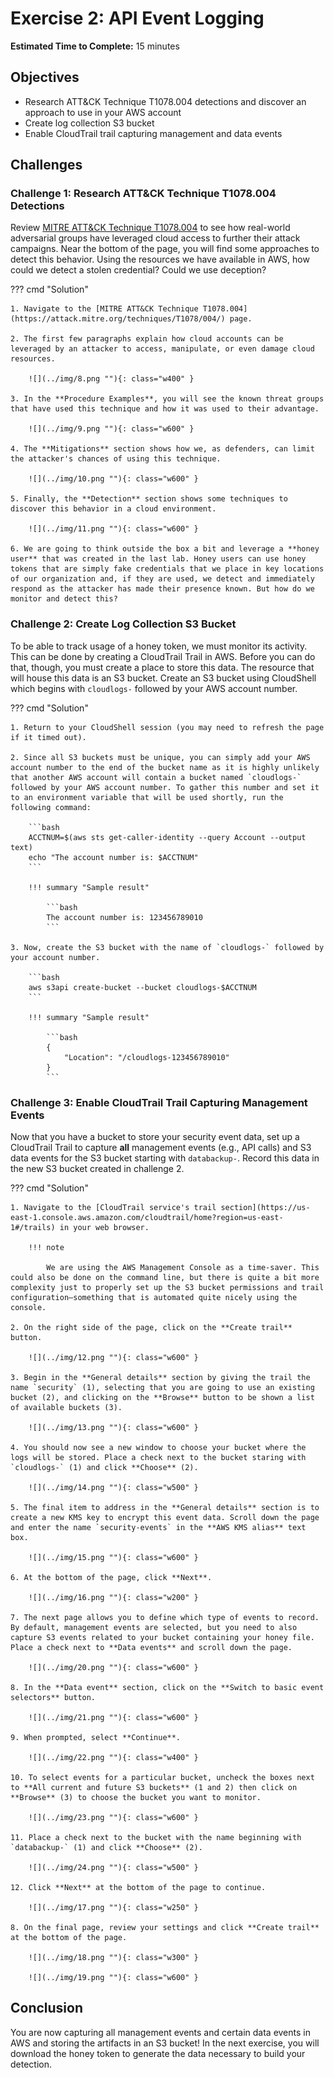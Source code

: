 # Exercise 2: API Event Logging

<!-- markdownlint-disable MD007 MD033-->

<!--Overriding style-->
<style>
  :root {
    --sans-primary-color: #0000ff;
}
</style>

**Estimated Time to Complete:** 15 minutes

## Objectives

* Research ATT&CK Technique T1078.004 detections and discover an approach to use in your AWS account
* Create log collection S3 bucket
* Enable CloudTrail trail capturing management and data events

## Challenges

### Challenge 1: Research ATT&CK Technique T1078.004 Detections

Review [MITRE ATT&CK Technique T1078.004](https://attack.mitre.org/techniques/T1078/004/) to see how real-world adversarial groups have leveraged cloud access to further their attack campaigns. Near the bottom of the page, you will find some approaches to detect this behavior. Using the resources we have available in AWS, how could we detect a stolen credential? Could we use deception?

??? cmd "Solution"

    1. Navigate to the [MITRE ATT&CK Technique T1078.004](https://attack.mitre.org/techniques/T1078/004/) page.

    2. The first few paragraphs explain how cloud accounts can be leveraged by an attacker to access, manipulate, or even damage cloud resources.

        ![](../img/8.png ""){: class="w400" }

    3. In the **Procedure Examples**, you will see the known threat groups that have used this technique and how it was used to their advantage.

        ![](../img/9.png ""){: class="w600" }

    4. The **Mitigations** section shows how we, as defenders, can limit the attacker's chances of using this technique.

        ![](../img/10.png ""){: class="w600" }

    5. Finally, the **Detection** section shows some techniques to discover this behavior in a cloud environment. 

        ![](../img/11.png ""){: class="w600" }
    
    6. We are going to think outside the box a bit and leverage a **honey user** that was created in the last lab. Honey users can use honey tokens that are simply fake credentials that we place in key locations of our organization and, if they are used, we detect and immediately respond as the attacker has made their presence known. But how do we monitor and detect this?

### Challenge 2: Create Log Collection S3 Bucket

To be able to track usage of a honey token, we must monitor its activity. This can be done by creating a CloudTrail Trail in AWS. Before you can do that, though, you must create a place to store this data. The resource that will house this data is an S3 bucket. Create an S3 bucket using CloudShell which begins with `cloudlogs-` followed by your AWS account number.

??? cmd "Solution"

    1. Return to your CloudShell session (you may need to refresh the page if it timed out).

    2. Since all S3 buckets must be unique, you can simply add your AWS account number to the end of the bucket name as it is highly unlikely that another AWS account will contain a bucket named `cloudlogs-` followed by your AWS account number. To gather this number and set it to an environment variable that will be used shortly, run the following command:

        ```bash
        ACCTNUM=$(aws sts get-caller-identity --query Account --output text)
        echo "The account number is: $ACCTNUM"
        ```

        !!! summary "Sample result"

            ```bash
            The account number is: 123456789010
            ```

    3. Now, create the S3 bucket with the name of `cloudlogs-` followed by your account number.

        ```bash
        aws s3api create-bucket --bucket cloudlogs-$ACCTNUM
        ```

        !!! summary "Sample result"

            ```bash
            {
                "Location": "/cloudlogs-123456789010"
            }
            ```

### Challenge 3: Enable CloudTrail Trail Capturing Management Events

Now that you have a bucket to store your security event data, set up a CloudTrail Trail to capture **all** management events (e.g., API calls) and S3 data events for the S3 bucket starting with `databackup-`. Record this data in the new S3 bucket created in challenge 2.

??? cmd "Solution"

    1. Navigate to the [CloudTrail service's trail section](https://us-east-1.console.aws.amazon.com/cloudtrail/home?region=us-east-1#/trails) in your web browser.

        !!! note

            We are using the AWS Management Console as a time-saver. This could also be done on the command line, but there is quite a bit more complexity just to properly set up the S3 bucket permissions and trail configuration—something that is automated quite nicely using the console.

    2. On the right side of the page, click on the **Create trail** button.

        ![](../img/12.png ""){: class="w600" }

    3. Begin in the **General details** section by giving the trail the name `security` (1), selecting that you are going to use an existing bucket (2), and clicking on the **Browse** button to be shown a list of available buckets (3).

        ![](../img/13.png ""){: class="w600" }

    4. You should now see a new window to choose your bucket where the logs will be stored. Place a check next to the bucket staring with `cloudlogs-` (1) and click **Choose** (2).

        ![](../img/14.png ""){: class="w500" }

    5. The final item to address in the **General details** section is to create a new KMS key to encrypt this event data. Scroll down the page and enter the name `security-events` in the **AWS KMS alias** text box.

        ![](../img/15.png ""){: class="w600" }

    6. At the bottom of the page, click **Next**.

        ![](../img/16.png ""){: class="w200" }

    7. The next page allows you to define which type of events to record. By default, management events are selected, but you need to also capture S3 events related to your bucket containing your honey file. Place a check next to **Data events** and scroll down the page. 

        ![](../img/20.png ""){: class="w600" }

    8. In the **Data event** section, click on the **Switch to basic event selectors** button.

        ![](../img/21.png ""){: class="w600" }

    9. When prompted, select **Continue**.

        ![](../img/22.png ""){: class="w400" }

    10. To select events for a particular bucket, uncheck the boxes next to **All current and future S3 buckets** (1 and 2) then click on **Browse** (3) to choose the bucket you want to monitor.

        ![](../img/23.png ""){: class="w600" }

    11. Place a check next to the bucket with the name beginning with `databackup-` (1) and click **Choose** (2).

        ![](../img/24.png ""){: class="w500" }

    12. Click **Next** at the bottom of the page to continue.

        ![](../img/17.png ""){: class="w250" }

    8. On the final page, review your settings and click **Create trail** at the bottom of the page.

        ![](../img/18.png ""){: class="w300" }

        ![](../img/19.png ""){: class="w600" }

## Conclusion

You are now capturing all management events and certain data events in AWS and storing the artifacts in an S3 bucket! In the next exercise, you will download the honey token to generate the data necessary to build your detection.
